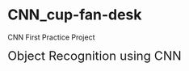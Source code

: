 # CNN_cup-fan-desk
CNN First Practice Project


<font size = 5>Object Recognition using CNN</font>

